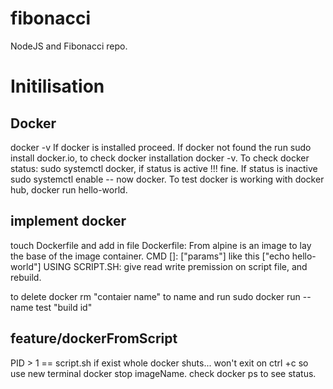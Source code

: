 # fibonacci
NodeJS and Fibonacci repo.
# Initilisation 
## Docker
docker -v 
If docker is installed proceed. If docker not found the run sudo install docker.io, to check docker installation docker -v. 
To check docker status: sudo systemctl docker, if status is active !!! fine. If status is inactive sudo systemctl enable -- now docker. 
To test docker is working with docker hub, docker run hello-world. 

## implement docker
touch Dockerfile and add in file Dockerfile: 
From alpine is an image to lay the base of the image container. 
CMD []: ["params"] like this ["echo hello-world"] 
USING SCRIPT.SH: give read write premission on script file, and rebuild.

to delete docker rm "contaier name"
to name and run sudo docker run --name test "build id"

## feature/dockerFromScript
PID > 1 == script.sh if exist whole docker shuts...
won't exit on ctrl +c so
use new terminal docker stop imageName. 
check docker ps to see status.

